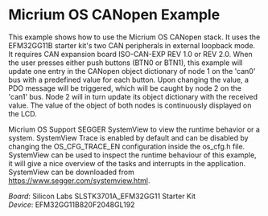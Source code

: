 # Micrium OS CANopen Example

This example shows how to use the Micrium OS CANopen stack. It uses the
EFM32GG11B starter kit's two CAN peripherals in external loopback mode.  
It requires CAN expansion board ISO-CAN-EXP REV 1.0 or REV 2.0. 
When the user presses either push buttons (BTN0 or BTN1), this example will update one entry 
in the CANopen object dictionary of node 1 on the 'can0' bus with a predefined 
value for each button. Upon changing the value, a PDO message will be
triggered, which will be caught by node 2 on the 'can1' bus. Node 2 will
in turn update its object dictionary with the received value. The value of
the object of both nodes is continuously displayed on the LCD.

Micrium OS Support SEGGER SystemView to view the runtime behavior or a system.
SystemView Trace is enabled by default and can be disabled by changing the 
OS_CFG_TRACE_EN configuration inside the os_cfg.h file. SystemView can be used
to inspect the runtime behaviour of this example, it will give a nice overview
of the tasks and interrupts in the application. SystemView can be downloaded
from https://www.segger.com/systemview.html.

*Board*:  Silicon Labs SLSTK3701A_EFM32GG11 Starter Kit  
*Device*: EFM32GG11B820F2048GL192